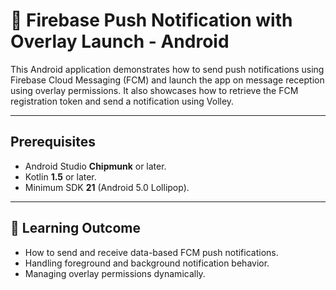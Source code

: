 # 🔔 Firebase Push Notification with Overlay Launch - Android
This Android application demonstrates how to send push notifications using Firebase Cloud Messaging (FCM) and launch the app on message reception using overlay permissions. It also showcases how to retrieve the FCM registration token and send a notification using Volley.

 ---
## Prerequisites
- Android Studio **Chipmunk** or later.
- Kotlin **1.5** or later.
- Minimum SDK **21** (Android 5.0 Lollipop).

---
## 🧠 Learning Outcome
- How to send and receive data-based FCM push notifications.
- Handling foreground and background notification behavior.
- Managing overlay permissions dynamically.
